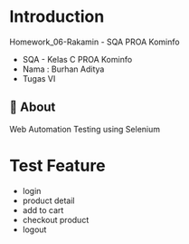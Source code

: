 # Introduction
Homework_06-Rakamin - SQA PROA Kominfo
- SQA - Kelas C PROA Kominfo
- Nama : Burhan Aditya
- Tugas VI

##  :beginner: About
Web Automation Testing using Selenium
# Test Feature
* login
* product detail
* add to cart
* checkout product
* logout